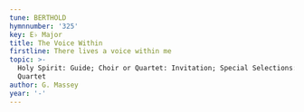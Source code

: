 ```yaml
---
tune: BERTHOLD
hymnnumber: '325'
key: E♭ Major
title: The Voice Within
firstline: There lives a voice within me
topic: >-
  Holy Spirit: Guide; Choir or Quartet: Invitation; Special Selections: Choir or
  Quartet
author: G. Massey
year: '-'
---
```

